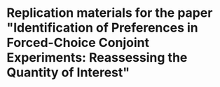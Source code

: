 # Replication materials for the paper "Identification of Preferences in Forced-Choice Conjoint Experiments: Reassessing the Quantity of Interest"
